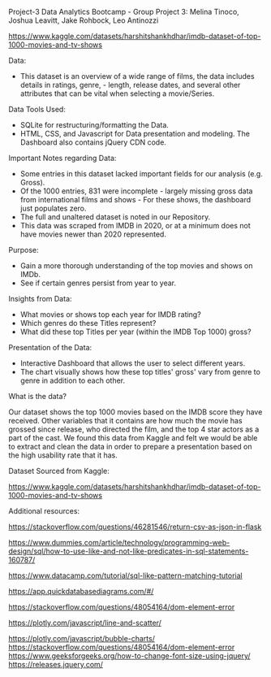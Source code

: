 Project-3
Data Analytics Bootcamp - Group Project 3: Melina Tinoco, Joshua Leavitt, Jake Rohbock, Leo Antinozzi

https://www.kaggle.com/datasets/harshitshankhdhar/imdb-dataset-of-top-1000-movies-and-tv-shows 

Data:
- This dataset is an overview of a wide range of films, the data includes details in ratings, genre, - length, release dates, and several other attributes that can be vital when selecting a movie/Series. 

Data Tools Used:
- SQLite for restructuring/formatting the Data.
- HTML, CSS, and Javascript for Data presentation and modeling. The Dashboard also contains jQuery CDN code.  

Important Notes regarding Data:
- Some entries in this dataset lacked important fields for our analysis (e.g. Gross). 
- Of the 1000 entries, 831 were incomplete - largely missing gross data from international films and shows - For these shows, the dashboard just populates zero. 
- The full and unaltered dataset is noted in our Repository. 
- This data was scraped from IMDB in 2020, or at a minimum does not have movies newer than 2020 represented. 

Purpose:
- Gain a more thorough understanding of the top movies and shows on IMDb.
- See if certain genres persist from year to year. 

Insights from Data: 
- What movies or shows top each year for IMDB rating?
- Which genres do these Titles represent? 
- What did these top Titles per year (within the IMDB Top 1000) gross?

Presentation of the Data:
- Interactive Dashboard that allows the user to select different years. 
- The chart visually shows how these top titles' gross' vary from genre to genre in addition to each other. 


What is the data?

Our dataset shows the top 1000 movies based on the IMDB score they have received. Other variables that it contains are how much the movie has grossed since release, who directed the film, and the top 4 star actors as a part of the cast. We found this data from Kaggle and felt we would be able to extract and clean the data in order to prepare a presentation based on the high usability rate that it has.







Dataset Sourced from Kaggle:

https://www.kaggle.com/datasets/harshitshankhdhar/imdb-dataset-of-top-1000-movies-and-tv-shows

Additional resources:

https://stackoverflow.com/questions/46281546/return-csv-as-json-in-flask

https://www.dummies.com/article/technology/programming-web-design/sql/how-to-use-like-and-not-like-predicates-in-sql-statements-160787/

https://www.datacamp.com/tutorial/sql-like-pattern-matching-tutorial

https://app.quickdatabasediagrams.com/#/


https://stackoverflow.com/questions/48054164/dom-element-error

https://plotly.com/javascript/line-and-scatter/

https://plotly.com/javascript/bubble-charts/
https://stackoverflow.com/questions/48054164/dom-element-error
https://www.geeksforgeeks.org/how-to-change-font-size-using-jquery/
https://releases.jquery.com/
